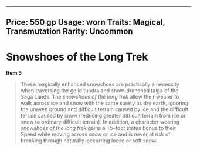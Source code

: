 
---
Price: 550 gp
Usage: worn
Traits: Magical, Transmutation
Rarity: Uncommon
---

# Snowshoes of the Long Trek

**Item 5**

> These magically enhanced snowshoes are practically a necessity when traversing the gelid tundra and snow-drenched taiga of the Saga Lands. The *snowshoes of the long trek* allow their wearer to walk across ice and snow with the same surety as dry earth, ignoring the uneven ground and difficult terrain caused by ice and the difficult terrain caused by snow (reducing greater difficult terrain from ice or snow to ordinary difficult terrain). In addition, a character wearing *snowshoes of the long trek* gains a +5-foot status bonus to their Speed while moving across snow or ice and is never at risk of breaking through naturally-occurring loose or soft snow.
